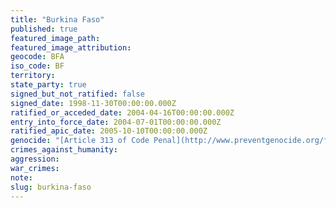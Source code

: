 ```yaml
---
title: "Burkina Faso"
published: true
featured_image_path:
featured_image_attribution:
geocode: BFA
iso_code: BF
territory:
state_party: true
signed_but_not_ratified: false
signed_date: 1998-11-30T00:00:00.000Z
ratified_or_acceded_date: 2004-04-16T00:00:00.000Z
entry_into_force_date: 2004-07-01T00:00:00.000Z
ratified_apic_date: 2005-10-10T00:00:00.000Z
genocide: "[Article 313 of Code Penal](http://www.preventgenocide.org/fr/droit/codes/burkinafaso.htm)"
crimes_against_humanity:
aggression:
war_crimes:
note:
slug: burkina-faso
---
```


